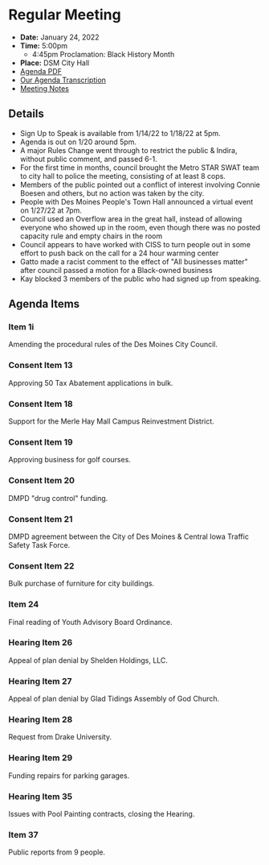 # Regular Meeting

- **Date:** January 24, 2022
- **Time:** 5:00pm 
    - 4:45pm Proclamation: Black History Month
- **Place:** DSM City Hall
- [Agenda PDF](https://councildocs.dsm.city/agendas/ag20220124.pdf?pdf=Agenda&t=1642721054389)
- [Our Agenda Transcription](#/view/agenda~2022~transcription~01-24_RM)
- [Meeting Notes](https://dsm-document-archive.netlify.app/assets/meeting-notes/council/01_24_22_regular-meeting.pdf)

## Details

- Sign Up to Speak is available from 1/14/22 to 1/18/22 at 5pm.
- Agenda is out on 1/20 around 5pm.
- A major Rules Change went through to restrict the public & Indira, without public comment, and passed 6-1.
- For the first time in months, council brought the Metro STAR SWAT team to city hall to police the meeting, consisting
of at least 8 cops.
- Members of the public pointed out a conflict of interest involving Connie Boesen and others, but no action was
taken by the city.
- People with Des Moines People's Town Hall announced a virtual event on 1/27/22 at 7pm.
- Council used an Overflow area in the great hall, instead of allowing everyone who showed up in the room,
even though there was no posted capacity rule and empty chairs in the room
- Council appears to have worked with CISS to turn people out in some effort to push back on the call for a 
24 hour warming center
- Gatto made a racist comment to the effect of "All businesses matter" after council passed a motion for a Black-owned business
- Kay blocked 3 members of the public who had signed up from speaking.

## Agenda Items

### Item 1i

Amending the procedural rules of the Des Moines City Council.

### Consent Item 13

Approving 50 Tax Abatement applications in bulk.

### Consent Item 18

Support for the Merle Hay Mall Campus Reinvestment District.

### Consent Item 19

Approving business for golf courses.

### Consent Item 20

DMPD "drug control" funding.

### Consent Item 21

DMPD agreement between the City of Des Moines & Central Iowa 
Traffic Safety Task Force.

### Consent Item 22

Bulk purchase of furniture for city buildings.

### Item 24

Final reading of Youth Advisory Board Ordinance.

### Hearing Item 26

Appeal of plan denial by Shelden Holdings, LLC.

### Hearing Item 27

Appeal of plan denial by Glad Tidings Assembly of God Church.

### Hearing Item 28

Request from Drake University.

### Hearing Item 29

Funding repairs for parking garages.

### Hearing Item 35

Issues with Pool Painting contracts, closing the Hearing.

### Item 37

Public reports from 9 people.
